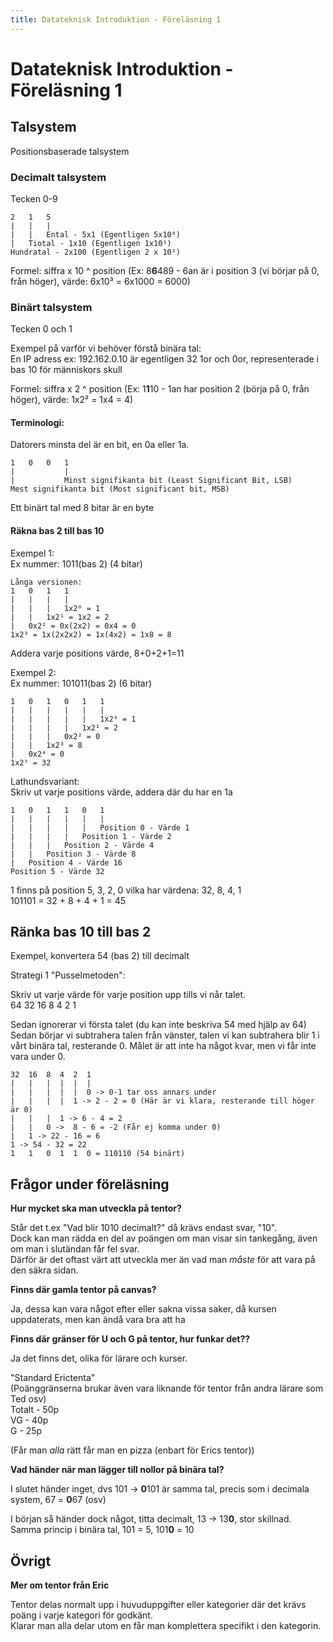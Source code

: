 ```yaml
---
title: Datateknisk Introduktion - Föreläsning 1
---
```


# Datateknisk Introduktion - Föreläsning 1

## Talsystem

Positionsbaserade talsystem

### Decimalt talsystem

Tecken 0-9

```
2   1   5
|   |   |
|   |   Ental - 5x1 (Egentligen 5x10⁰)
|   Tiotal - 1x10 (Egentligen 1x10¹)
Hundratal - 2x100 (Egentligen 2 x 10²)
```

Formel: siffra x 10 ^ position (Ex: 8**6**489 - 6an är i position 3 (vi börjar på 0, från höger), värde: 6x10³ = 6x1000 = 6000)

### Binärt talsystem

Tecken 0 och 1

Exempel på varför vi behöver förstå binära tal:  
En IP adress ex: 192.162.0.10 är egentligen 32 1or och 0or, representerade i bas 10 för människors skull

Formel: siffra x 2 ^ position (Ex: 1**1**10 - 1an har position 2 (börja på 0, från höger), värde: 1x2² = 1x4 = 4)

#### Terminologi:

Datorers minsta del är en bit, en 0a eller 1a.

```
1   0   0   1
|           |
|           Minst signifikanta bit (Least Significant Bit, LSB)
Mest signifikanta bit (Most significant bit, MSB)
```

Ett binärt tal med 8 bitar är en byte

#### Räkna bas 2 till bas 10

Exempel 1:  
Ex nummer: 1011(bas 2) (4 bitar)

```
Långa versionen:
1   0   1   1
|   |   |   |
|   |   |   1x2⁰ = 1
|   |   1x2¹ = 1x2 = 2
|   0x2² = 0x(2x2) = 0x4 = 0
1x2³ = 1x(2x2x2) = 1x(4x2) = 1x8 = 8
```

Addera varje positions värde, 8+0+2+1=11

Exempel 2:  
Ex nummer: 101011(bas 2) (6 bitar)

```
1   0   1   0   1   1
|   |   |   |   |   |
|   |   |   |   |   1x2⁰ = 1
|   |   |   |   1x2¹ = 2
|   |   |   0x2² = 0
|   |   1x2³ = 8
|   0x2⁴ = 0
1x2⁵ = 32
```

Lathundsvariant:  
Skriv ut varje positions värde, addera där du har en 1a

```
1   0   1   1   0   1
|   |   |   |   |   |
|   |   |   |   |   Position 0 - Värde 1
|   |   |   |   Position 1 - Värde 2
|   |   |   Position 2 - Värde 4
|   |   Position 3 - Värde 8
|   Position 4 - Värde 16
Position 5 - Värde 32
```

1 finns på position 5, 3, 2, 0 vilka har värdena: 32, 8, 4, 1  
101101 = 32 + 8 + 4 + 1 = 45

## Ränka bas 10 till bas 2

Exempel, konvertera 54 (bas 2) till decimalt

Strategi 1 "Pusselmetoden":

Skriv ut varje värde för varje position upp tills vi når talet.  
64 32 16 8 4 2 1

Sedan ignorerar vi första talet (du kan inte beskriva 54 med hjälp av 64)  
Sedan börjar vi subtrahera talen från vänster, talen vi kan subtrahera blir 1 i vårt binära tal, resterande 0. Målet är att inte ha något kvar, men vi får inte vara under 0.

```
32  16  8  4  2  1
|   |   |  |  |  |
|   |   |  |  |  0 -> 0-1 tar oss annars under
|   |   |  |  1 -> 2 - 2 = 0 (Här är vi klara, resterande till höger är 0)
|   |   |  1 -> 6 - 4 = 2
|   |   0 ->  8 - 6 = -2 (Får ej komma under 0)
|   1 -> 22 - 16 = 6
1 -> 54 - 32 = 22
1   1   0  1  1  0 = 110110 (54 binärt)
```

## Frågor under föreläsning

**Hur mycket ska man utveckla på tentor?**

Står det t.ex "Vad blir 1010 decimalt?" då krävs endast svar, "10".  
Dock kan man rädda en del av poängen om man visar sin tankegång, även om man i slutändan får fel svar.  
Därför är det oftast värt att utveckla mer än vad man _måste_ för att vara på den säkra sidan.

**Finns där gamla tentor på canvas?**

Ja, dessa kan vara något efter eller sakna vissa saker, då kursen uppdaterats, men kan ändå vara bra att ha

**Finns där gränser för U och G på tentor, hur funkar det??**

Ja det finns det, olika för lärare och kurser.

"Standard Erictenta"  
(Poänggränserna brukar även vara liknande för tentor från andra lärare som Ted osv)  
Totalt - 50p  
VG - 40p  
G - 25p

(Får man _alla_ rätt får man en pizza (enbart för Erics tentor))

**Vad händer när man lägger till nollor på binära tal?**

I slutet händer inget, dvs 101 -> **0**101 är samma tal, precis som i decimala system, 67 = **0**67 (osv)

I början så händer dock något, titta decimalt, 13 -> 13**0**, stor skillnad.  
Samma princip i binära tal, 101 = 5, 101**0** = 10

## Övrigt

**Mer om tentor från Eric**

Tentor delas normalt upp i huvuduppgifter eller kategorier där det krävs poäng i varje kategori för godkänt.  
Klarar man alla delar utom en får man komplettera specifikt i den kategorin.
